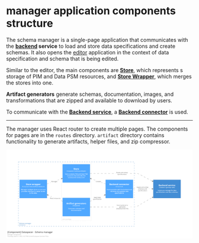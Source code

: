# manager application components structure

The schema manager is a single-page application that communicates with the **[backend](../../../services/backend) service** to load and store data specifications and create schemas. It also opens the [editor](../../editor) application in the context of data specification and schema that is being edited.

Similar to the editor, the main components are [**Store**](../../../packages/core/src/core/core-reader.ts), which represents s storage of PIM and Data PSM resources, and [**Store Wrapper**](../../../packages/federated-observable-store), which merges the stores into one.

**Artifact generators** generate schemas, documentation, images, and transformations that are zipped and available to download by users.

To communicate with the [**Backend service**](../../../services/backend), a [**Backend connector**](../../../packages/backend-utils/src/connectors/backend-connector.ts) is used.

---

The manager uses React router to create multiple pages. The components for pages are in the `routes` directory. `artifact` directory contains functionality to generate artifacts, helper files, and zip compressor.

![Editor's components](../../../documentation/diagrams/managerComponentView.png)
